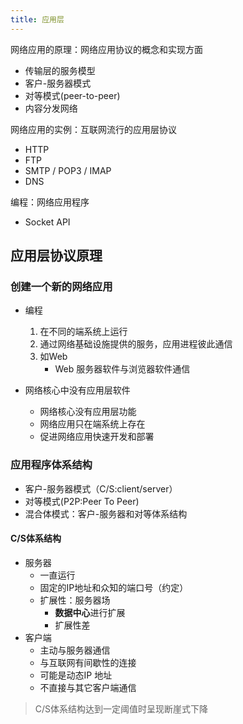 ```yaml
---
title: 应用层
---
```


网络应用的原理：网络应用协议的概念和实现方面

- 传输层的服务模型
- 客户-服务器模式
- 对等模式(peer-to-peer) 
- 内容分发网络


网络应用的实例：互联网流行的应用层协议

- HTTP
- FTP
- SMTP / POP3 /  IMAP
- DNS

编程：网络应用程序

- Socket API



## 应用层协议原理

### 创建一个新的网络应用

- 编程
  1. 在不同的端系统上运行
  2. 通过网络基础设施提供的服务，应用进程彼此通信
  3. 如Web
     - Web 服务器软件与浏览器软件通信 

- 网络核心中没有应用层软件
  - 网络核心没有应用层功能
  - 网络应用只在端系统上存在
  - 促进网络应用快速开发和部署



### 应用程序体系结构

- 客户-服务器模式（C/S:client/server）
- 对等模式(P2P:Peer To Peer)
- 混合体模式：客户-服务器和对等体系结构



#### C/S体系结构 

- 服务器
  - 一直运行
  - 固定的IP地址和众知的端口号（约定）
  - 扩展性：服务器场
    - **数据中心**进行扩展
    - 扩展性差
- 客户端
  - 主动与服务器通信
  - 与互联网有间歇性的连接
  - 可能是动态IP 地址
  - 不直接与其它客户端通信

> C/S体系结构达到一定阈值时呈现断崖式下降

